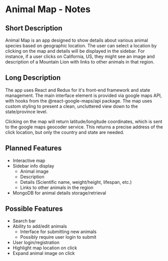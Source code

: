# Animal Map - Notes

## Short Description

Animal Map is an app designed to show details about various animal species based on geographic location. The user can select a location by clicking on the map and details will be displayed in the sidebar. For instance, if a user clicks on California, US, they might see an image and description of a Mountain Lion with links to other animals in that region.

## Long Description

The app uses React and Redux for it's front-end framework and state management. The main interface element is provided via google maps API, with hooks from the @react-google-maps/api package. The map uses custom styling to present a clean, uncluttered view down to the state/province level.

Clicking on the map will return latitude/longitude coordinates, which is sent to the google maps geocoder service. This returns a precise address of the click location, but only the country and state are needed.

## Planned Features

- Interactive map
- Sidebar info display
    - Animal image
    - Description
    - Details (Scientific name, weight/height, lifespan, etc.)
    - Links to other animals in the region
- MongoDB for animal details storage/retrieval

## Possible Features

- Search bar
- Ability to add/edit animals
    - Interface for submitting new animals
    - Possibly require user login to submit
- User login/registration
- Highlight map location on click
- Expand animal image on click